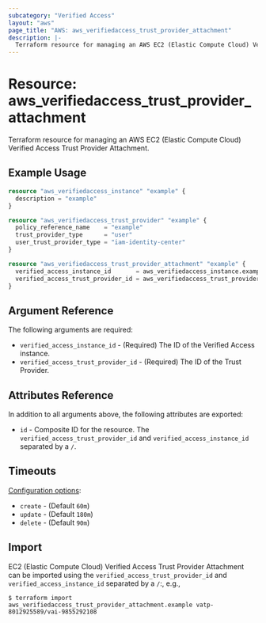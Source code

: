 ```yaml
---
subcategory: "Verified Access"
layout: "aws"
page_title: "AWS: aws_verifiedaccess_trust_provider_attachment"
description: |-
  Terraform resource for managing an AWS EC2 (Elastic Compute Cloud) Verified Access Trust Provider Attachment.
---
```


# Resource: aws_verifiedaccess_trust_provider_attachment

Terraform resource for managing an AWS EC2 (Elastic Compute Cloud) Verified Access Trust Provider Attachment.

## Example Usage

```terraform
resource "aws_verifiedaccess_instance" "example" {
  description = "example"
}

resource "aws_verifiedaccess_trust_provider" "example" {
  policy_reference_name    = "example"
  trust_provider_type      = "user"
  user_trust_provider_type = "iam-identity-center"
}

resource "aws_verifiedaccess_trust_provider_attachment" "example" {
  verified_access_instance_id       = aws_verifiedaccess_instance.example.id
  verified_access_trust_provider_id = aws_verifiedaccess_trust_provider.example.id
}
```

## Argument Reference

The following arguments are required:

* `verified_access_instance_id` - (Required) The ID of the Verified Access instance.
* `verified_access_trust_provider_id` - (Required) The ID of the Trust Provider.

## Attributes Reference

In addition to all arguments above, the following attributes are exported:

* `id` - Composite ID for the resource. The `verified_access_trust_provider_id` and `verified_access_instance_id` separated by a `/`.

## Timeouts

[Configuration options](https://developer.hashicorp.com/terraform/language/resources/syntax#operation-timeouts):

* `create` - (Default `60m`)
* `update` - (Default `180m`)
* `delete` - (Default `90m`)

## Import

EC2 (Elastic Compute Cloud) Verified Access Trust Provider Attachment can be imported using the `verified_access_trust_provider_id` and `verified_access_instance_id` separated by a `/`:, e.g.,

```
$ terraform import aws_verifiedaccess_trust_provider_attachment.example vatp-8012925589/vai-9855292108
```
